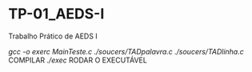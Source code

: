 # TP-01_AEDS-I
 Trabalho Prático de AEDS I


*gcc -o exerc MainTeste.c ./soucers/TADpalavra.c ./soucers/TADlinha.c*   COMPILAR
*./exec*    RODAR O EXECUTÁVEL